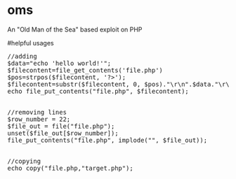 # oms
 An "Old Man of the Sea" based exploit on PHP

#helpful usages

<pre>
//adding
$data="echo 'hello world!'";
$filecontent=file_get_contents('file.php')
$pos=strpos($filecontent, '?>');
$filecontent=substr($filecontent, 0, $pos)."\r\n".$data."\r\n".substr($filecontent, $pos);
echo file_put_contents("file.php", $filecontent);

 
//removing lines
$row_number = 22;
$file_out = file("file.php");
unset($file_out[$row_number]);
file_put_contents("file.php", implode("", $file_out));


//copying
echo copy("file.php,"target.php");
</pre>
